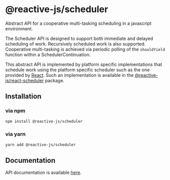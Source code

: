 # @reactive-js/scheduler

Abstract API for a cooperative multi-tasking scheduling in a javascript environment.

The Scheduler API is designed to support both immediate and delayed scheduling of work. Recursively scheduled work is also supported. Cooperative multi-tasking is achieved via periodic polling of the `shouldYield` function within a SchedulerContinuation.

This abstract API is implemented by platform specific implementations that schedule work using the platform specific scheduler such as the one provided by [React](https://github.com/facebook/react/tree/master/packages/scheduler). Such an implementation is available in the [@reactive-js/react-scheduler](https://www.npmjs.com/package/@reactive-js/react-scheduler) package.

## Installation

### via npm

```sh
npm install @reactive-js/scheduler
```

### via yarn

```sh
yarn add @reactive-js/scheduler
```

## Documentation

API documentation is available [here](./docs).
